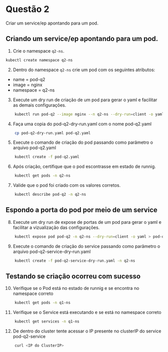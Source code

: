 # Questão 2

Criar um service/ep apontando para um pod.

## Criando um service/ep apontando para um pod.

1. Crie o namespace `q2-ns`.
```bash
kubectl create namespace q2-ns
```
2. Dentro do namespace `q2-ns` crie um pod com os seguintes atributos:
* name = pod-q2
* image = nginx
* namespace = q2-ns

3. Execute um dry run de criação de um pod para gerar o yaml e facilitar as demais configurações.
```bash
    kubectl run pod-q2 --image nginx --n q2-ns --dry-run=client -o yaml > pod-q2-dry-run.yaml
```
4. Faça uma copia do pod-q2-dry-run.yaml com o nome pod-q2.yaml
```bash
    cp pod-q2-dry-run.yaml pod-q2.yaml
```
5. Execute o comando de criação do pod passando como parâmetro o arquivo pod-q2.yaml
```bash
    kubectl create -f pod-q2.yaml
```
6. Após criação, certifique que o pod escontrasse em estado de runnig.
```bash
    kubectl get pods -n q2-ns
```
7. Valide que o pod foi criado com os valores corretos.
```bash
    kubectl describe pod-q2 -n q2-ns
```

## Espondo a porta do pod por meio de um service
8. Execute um dry run de expose de portas de um pod para gerar o yaml e facilitar a vizualização das configurações.
```bash
    kubectl expose pod pod-q2 -n q2-ns --dry-run=client -o yaml > pod-q2-service-dry-run.yaml
```
9. Execute o comando de criação do service passando como parâmetro o arquivo pod-q2-service-dry-run.yaml
```bash
    kubectl create -f pod-q2-service-dry-run.yaml -n q2-ns
```

## Testando se criação ocorreu com sucesso

10. Verifique se o Pod está no estado de runnig e se encontra no namespace correto
```bash
    kubectl get pods -n q1-ns
```
11. Verifique se o Service está executando e se está no namespace correto
```bash
    kubectl get services -n q1-ns
```
12. De dentro do cluster tente acessar o IP presente no clusterIP do service pod-q2-service
```bash
    curl <IP do ClusterIP>
```
